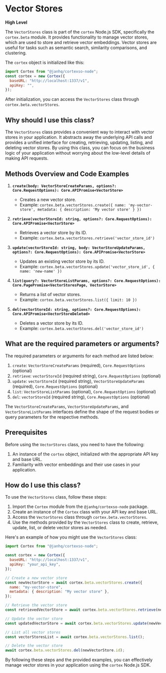 
  
  # **Vector Stores**

**High Level**

The `VectorStores` class is part of the `cortex` Node.js SDK, specifically the `cortex.beta` module. It provides functionality to manage vector stores, which are used to store and retrieve vector embeddings. Vector stores are useful for tasks such as semantic search, similarity comparisons, and clustering.

The `cortex` object is initialized like this:

```javascript
import Cortex from "@janhq/cortexso-node";
const cortex = new Cortex({
  baseURL: "http://localhost:1337/v1",
  apiKey: "",
});
```

After initialization, you can access the `VectorStores` class through `cortex.beta.vectorStores`.

## Why should I use this class?

The `VectorStores` class provides a convenient way to interact with vector stores in your application. It abstracts away the underlying API calls and provides a unified interface for creating, retrieving, updating, listing, and deleting vector stores. By using this class, you can focus on the business logic of your application without worrying about the low-level details of making API requests.

## Methods Overview and Code Examples

1. **`create(body: VectorStoreCreateParams, options?: Core.RequestOptions): Core.APIPromise<VectorStore>`**
   - Creates a new vector store.
   - Example: `cortex.beta.vectorStores.create({ name: 'my-vector-store', metadata: { description: 'My vector store' } })`

2. **`retrieve(vectorStoreId: string, options?: Core.RequestOptions): Core.APIPromise<VectorStore>`**
   - Retrieves a vector store by its ID.
   - Example: `cortex.beta.vectorStores.retrieve('vector_store_id')`

3. **`update(vectorStoreId: string, body: VectorStoreUpdateParams, options?: Core.RequestOptions): Core.APIPromise<VectorStore>`**
   - Updates an existing vector store by its ID.
   - Example: `cortex.beta.vectorStores.update('vector_store_id', { name: 'new-name' })`

4. **`list(query?: VectorStoreListParams, options?: Core.RequestOptions): Core.PagePromise<VectorStoresPage, VectorStore>`**
   - Returns a list of vector stores.
   - Example: `cortex.beta.vectorStores.list({ limit: 10 })`

5. **`del(vectorStoreId: string, options?: Core.RequestOptions): Core.APIPromise<VectorStoreDeleted>`**
   - Deletes a vector store by its ID.
   - Example: `cortex.beta.vectorStores.del('vector_store_id')`

## What are the required parameters or arguments?

The required parameters or arguments for each method are listed below:

1. `create`: `VectorStoreCreateParams` (required), `Core.RequestOptions` (optional)
2. `retrieve`: `vectorStoreId` (required string), `Core.RequestOptions` (optional)
3. `update`: `vectorStoreId` (required string), `VectorStoreUpdateParams` (required), `Core.RequestOptions` (optional)
4. `list`: `VectorStoreListParams` (optional), `Core.RequestOptions` (optional)
5. `del`: `vectorStoreId` (required string), `Core.RequestOptions` (optional)

The `VectorStoreCreateParams`, `VectorStoreUpdateParams`, and `VectorStoreListParams` interfaces define the shape of the request bodies or query parameters for the respective methods.

## Prerequisites

Before using the `VectorStores` class, you need to have the following:

1. An instance of the `cortex` object, initialized with the appropriate API key and base URL.
2. Familiarity with vector embeddings and their use cases in your application.

## How do I use this class?

To use the `VectorStores` class, follow these steps:

1. Import the `Cortex` module from the `@janhq/cortexso-node` package.
2. Create an instance of the `Cortex` class with your API key and base URL.
3. Access the `VectorStores` class through `cortex.beta.vectorStores`.
4. Use the methods provided by the `VectorStores` class to create, retrieve, update, list, or delete vector stores as needed.

Here's an example of how you might use the `VectorStores` class:

```javascript
import Cortex from "@janhq/cortexso-node";

const cortex = new Cortex({
  baseURL: "http://localhost:1337/v1",
  apiKey: "your_api_key",
});

// Create a new vector store
const newVectorStore = await cortex.beta.vectorStores.create({
  name: "my-vector-store",
  metadata: { description: "My vector store" },
});

// Retrieve the vector store
const retrievedVectorStore = await cortex.beta.vectorStores.retrieve(newVectorStore.id);

// Update the vector store
const updatedVectorStore = await cortex.beta.vectorStores.update(newVectorStore.id, { name: "updated-name" });

// List all vector stores
const vectorStoresList = await cortex.beta.vectorStores.list();

// Delete the vector store
await cortex.beta.vectorStores.del(newVectorStore.id);
```

By following these steps and the provided examples, you can effectively manage vector stores in your application using the `cortex` Node.js SDK.
  
  